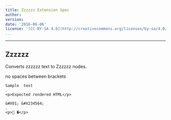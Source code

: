 ```yaml
---
title: Zzzzzz Extension Spec
author: 
version: 
date: '2016-06-06'
license: '[CC-BY-SA 4.0](http://creativecommons.org/licenses/by-sa/4.0/)'
...
```

---

## Zzzzzz  

Converts zzzzzz text to Zzzzzz nodes.  

no spaces between brackets

```````````````````````````````` example(Zzzzzz: 1) options(option1, IGNORE)
Sample  text
.
<p>Expected rendered HTML</p>
````````````````````````````````


```````````````````````````````` example Zzzzzz: 2
&#X01; &#X234564;
.
<p> �</p>
````````````````````````````````




